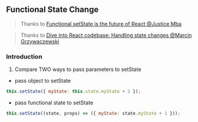 ## Functional State Change

> Thanks to [Functional setState is the future of React @Justice Mba](https://medium.freecodecamp.com/functional-setstate-is-the-future-of-react-374f30401b6b)

> Thanks to [Dive into React codebase: Handling state changes @Marcin Grzywaczewski](http://reactkungfu.com/2016/03/dive-into-react-codebase-handling-state-changes/)

### Introduction

1. Compare TWO ways to pass parameters to setState 

-  pass object to setState

```js
this.setState({ myState: this.state.myState + 1 });
```
 

-  pass functional state to setState

```js
this.setState((state, props) => ({ myState: state.myState + 1 }));
```
